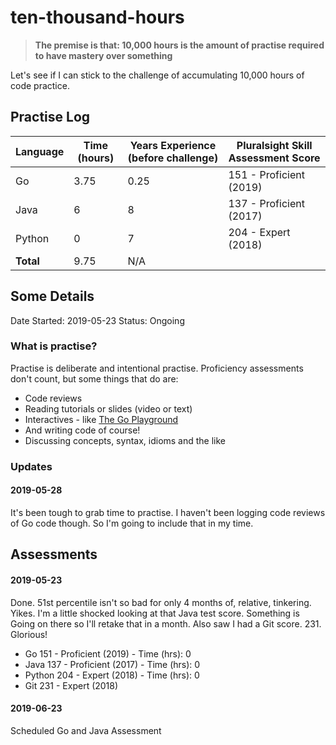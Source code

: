 # ten-thousand-hours

> **The premise is that: 10,000 hours is the amount of practise required to have mastery over something**

Let's see if I can stick to the challenge of accumulating 10,000 hours of code practice.

## Practise Log

| Language       | Time (hours)     | Years Experience (before challenge) | Pluralsight Skill Assessment Score |
|----------------|------------------|-------------------------------------|------------------------------------|
| Go             | 3.75             | 0.25                                | 151 - Proficient (2019)
| Java           | 6                | 8                                   | 137 - Proficient (2017)
| Python         | 0                | 7                                   | 204 - Expert     (2018)
| **Total**      | 9.75             | N/A                                 |


## Some Details

Date Started: 2019-05-23
Status: Ongoing

### What is practise?

Practise is deliberate and intentional practise. Proficiency assessments don't count, but some things that do are:
- Code reviews
- Reading tutorials or slides (video or text)
- Interactives - like [The Go Playground](https://play.golang.org/)
- And writing code of course!
- Discussing concepts, syntax, idioms and the like

### Updates

#### 2019-05-28
It's been tough to grab time to practise. I haven't been logging code reviews of Go code though. So I'm going to include that in my time.

## Assessments

#### 2019-05-23

Done. 51st percentile isn't so bad for only 4 months of, relative, tinkering.
Yikes. I'm a little shocked looking at that Java test score. Something is Going on there so I'll retake that in a month.
Also saw I had a Git score. 231. Glorious! 

* Go      151 - Proficient  (2019)  - Time (hrs): 0
* Java    137 - Proficient  (2017)  - Time (hrs): 0
* Python  204 - Expert      (2018)  - Time (hrs): 0
* Git     231 - Expert      (2018)

#### 2019-06-23

Scheduled Go and Java Assessment
